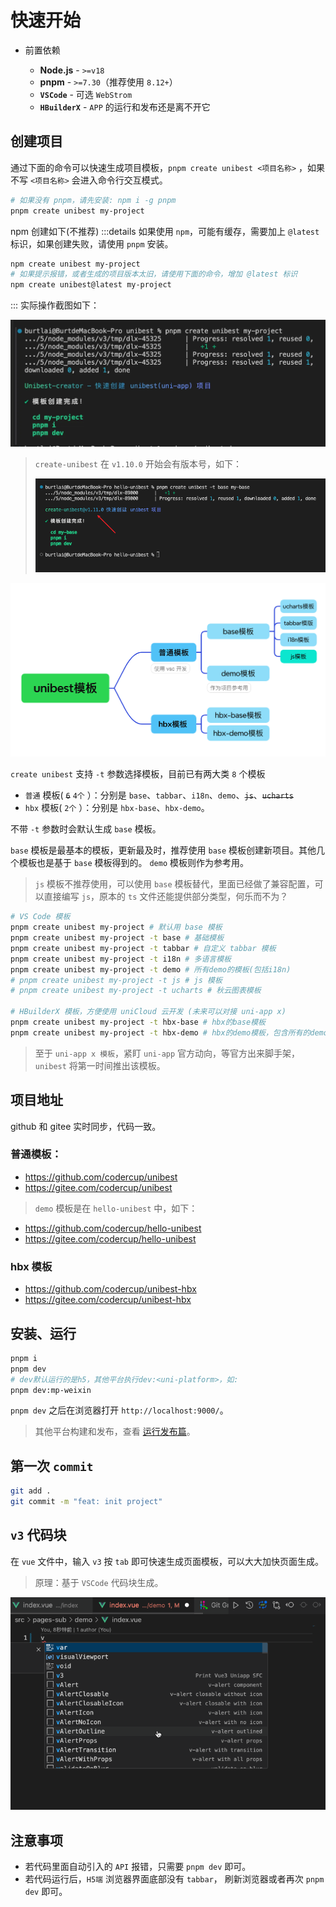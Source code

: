# 快速开始

- 前置依赖

  - **Node.js** - `>=v18`
  - **pnpm** - `>=7.30`（推荐使用 `8.12+`）
  - **`VSCode`** - 可选 `WebStrom`
  - **`HBuilderX`** - `APP` 的运行和发布还是离不开它

## 创建项目

通过下面的命令可以快速生成项目模板，`pnpm create unibest <项目名称>` ，如果不写 `<项目名称>` 会进入命令行交互模式。

```bash
# 如果没有 pnpm，请先安装: npm i -g pnpm
pnpm create unibest my-project
```

npm 创建如下(不推荐)
:::details
如果使用 `npm`，可能有缓存，需要加上 `@latest` 标识，如果创建失败，请使用 `pnpm` 安装。

```bash
npm create unibest my-project
# 如果提示报错，或者生成的项目版本太旧，请使用下面的命令，增加 @latest 标识
npm create unibest@latest my-project
```

:::
实际操作截图如下：

![create project](./assets/2-1.png)

> `create-unibest` 在 `v1.10.0` 开始会有版本号，如下：
>
> ![alt text](./assets/2-2.png)

![unibest templates](./assets/2-3.png)

`create unibest` 支持 `-t` 参数选择模板，目前已有两大类 `8` 个模板

- `普通` 模板( ~~`6`~~ `4个` ）：分别是 `base`、`tabbar`、`i18n`、`demo`、~~`js`~~、~~`ucharts`~~
- `hbx` 模板( `2个` ）：分别是 `hbx-base`、`hbx-demo`。

不带 `-t` 参数时会默认生成 `base` 模板。

`base` 模板是最基本的模板，更新最及时，推荐使用 `base` 模板创建新项目。其他几个模板也是基于 `base` 模板得到的。 `demo` 模板则作为参考用。

> `js` 模板不推荐使用，可以使用 `base` 模板替代，里面已经做了兼容配置，可以直接编写 `js`，原本的 `ts` 文件还能提供部分类型，何乐而不为？

```sh
# VS Code 模板
pnpm create unibest my-project # 默认用 base 模板
pnpm create unibest my-project -t base # 基础模板
pnpm create unibest my-project -t tabbar # 自定义 tabbar 模板
pnpm create unibest my-project -t i18n # 多语言模板
pnpm create unibest my-project -t demo # 所有demo的模板(包括i18n)
# pnpm create unibest my-project -t js # js 模板
# pnpm create unibest my-project -t ucharts # 秋云图表模板

# HBuilderX 模板，方便使用 uniCloud 云开发 (未来可以对接 uni-app x)
pnpm create unibest my-project -t hbx-base # hbx的base模板
pnpm create unibest my-project -t hbx-demo # hbx的demo模板，包含所有的demo
```

> 至于 `uni-app x 模板`，紧盯 `uni-app` 官方动向，等官方出来脚手架，`unibest` 将第一时间推出该模板。

## 项目地址

github 和 gitee 实时同步，代码一致。

### 普通模板：

- https://github.com/codercup/unibest
- https://gitee.com/codercup/unibest

> `demo` 模板是在 `hello-unibest` 中，如下：

- https://github.com/codercup/hello-unibest
- https://gitee.com/codercup/hello-unibest

### hbx 模板

- https://github.com/codercup/unibest-hbx
- https://gitee.com/codercup/unibest-hbx

## 安装、运行

```bash [pnpm]
pnpm i
pnpm dev
# dev默认运行的是h5，其他平台执行dev:<uni-platform>，如:
pnpm dev:mp-weixin
```

`pnpm dev` 之后在浏览器打开 `http://localhost:9000/`。

> 其他平台构建和发布，查看 [运行发布篇](./11-build)。

## 第一次 `commit`

```bash
git add .
git commit -m "feat: init project"
```

## `v3` 代码块

在 `vue` 文件中，输入 `v3` 按 `tab` 即可快速生成页面模板，可以大大加快页面生成。

> 原理：基于 `VSCode` 代码块生成。

![alt text](./assets/2-4.gif)

## 注意事项

- 若代码里面自动引入的 `API` 报错，只需要 `pnpm dev` 即可。
- 若代码运行后，`H5端` 浏览器界面底部没有 `tabbar`， 刷新浏览器或者再次 `pnpm dev` 即可。

